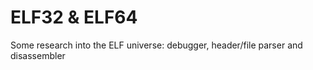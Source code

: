 # ELF32 & ELF64

Some research into the ELF universe: debugger, header/file parser and disassembler
